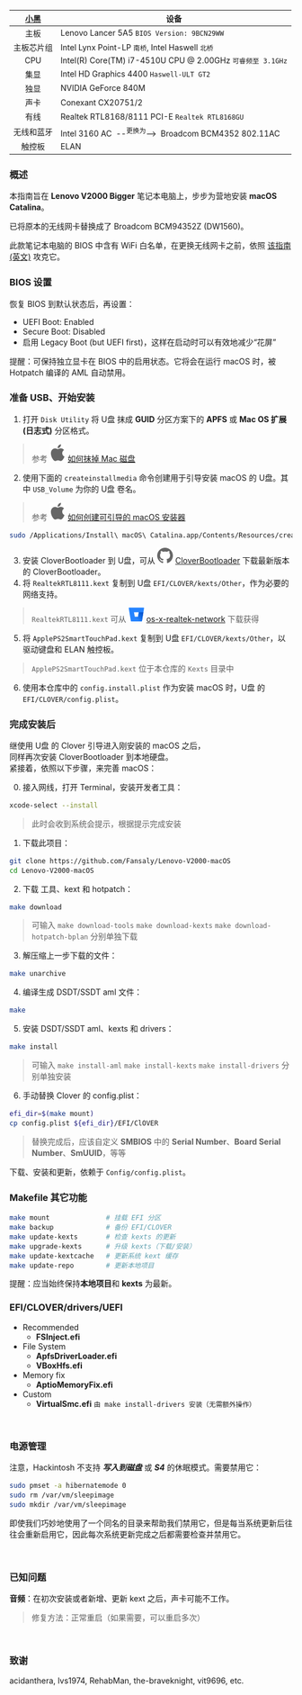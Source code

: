 [小黑](http://www.lenovo.com.cn/product/50081.html "LENOVO 小新 V2000 Bigger 版") | 设备
:-: | -
主板 | Lenovo Lancer 5A5 `BIOS Version: 9BCN29WW`
主板芯片组 | Intel Lynx Point-LP `南桥`, Intel Haswell `北桥`
CPU | Intel(R) Core(TM) i7-4510U CPU @ 2.00GHz `可睿频至 3.1GHz`
集显 | Intel HD Graphics 4400 `Haswell-ULT GT2`
独显 | NVIDIA GeForce 840M
声卡 | Conexant CX20751/2
有线 | Realtek RTL8168/8111 PCI-E `Realtek RTL8168GU`
无线和蓝牙| Intel 3160 AC &nbsp;--<sup>更换为</sup>-->&nbsp; Broadcom BCM4352 802.11AC
触控板 | ELAN

### 概述
本指南旨在 **Lenovo V2000 Bigger** 笔记本电脑上，步步为营地安装 **macOS Catalina**。

已将原本的无线网卡替换成了 Broadcom BCM94352Z (DW1560)。

此款笔记本电脑的 BIOS 中含有 WiFi 白名单，在更换无线网卡之前，依照 [该指南(英文)](https://www.tonymacx86.com/threads/guide-lenovo-g50-70-and-z50-70-bios-whitelist-removal.187340/) 攻克它。

### BIOS 设置
恢复 BIOS 到默认状态后，再设置：
- UEFI Boot: Enabled
- Secure Boot: Disabled
- 启用 Legacy Boot (but UEFI first)，这样在启动时可以有效地减少“花屏”

提醒：可保持独立显卡在 BIOS 中的启用状态。它将会在运行 macOS 时，被 Hotpatch 编译的 AML 自动禁用。

### 准备 USB、开始安装
1. 打开 `Disk Utility` 将 U盘 抹成 **GUID** 分区方案下的 **APFS** 或 **Mac OS 扩展(日志式)** 分区格式。
> 参考 [![apple logo](logos/apple.svg)](#) [如何抹掉 Mac 磁盘](https://support.apple.com/zh-cn/HT208496)
2. 使用下面的 `createinstallmedia` 命令创建用于引导安装 macOS 的 U盘。其中 `USB_Volume` 为你的 U盘 卷名。
> 参考 [![apple logo](logos/apple.svg)](#) [如何创建可引导的 macOS 安装器](https://support.apple.com/zh-cn/HT201372)
```sh
sudo /Applications/Install\ macOS\ Catalina.app/Contents/Resources/createinstallmedia --volume /Volumes/USB_Volume
```
3. 安装 CloverBootloader 到 U盘，可从 [![Github logo](logos/github.svg)](#) [CloverBootloader](https://github.com/CloverHackyColor/CloverBootloader/releases) 下载最新版本的 CloverBootloader。
4. 将 `RealtekRTL8111.kext` 复制到 U盘 `EFI/CLOVER/kexts/Other`，作为必要的网络支持。
> `RealtekRTL8111.kext` 可从 [![Bitbucket logo](logos/bitbucket.svg)](#) [os-x-realtek-network](https://bitbucket.org/RehabMan/os-x-realtek-network/downloads/) 下载获得
5. 将 `ApplePS2SmartTouchPad.kext` 复制到 U盘 `EFI/CLOVER/kexts/Other`，以驱动键盘和 ELAN 触控板。
> `ApplePS2SmartTouchPad.kext` 位于本仓库的 `Kexts` 目录中
6. 使用本仓库中的 `config.install.plist` 作为安装 macOS 时，U盘 的 `EFI/CLOVER/config.plist`。

### 完成安装后
继使用 U盘 的 Clover 引导进入刚安装的 macOS 之后，  
同样再次安装 CloverBootloader 到本地硬盘。  
紧接着，依照以下步骤，来完善 macOS：

0. 接入网线，打开 Terminal，安装开发者工具：
```sh
xcode-select --install
```
> 此时会收到系统会提示，根据提示完成安装
1. 下载此项目：
```sh
git clone https://github.com/Fansaly/Lenovo-V2000-macOS
cd Lenovo-V2000-macOS
```
2. 下载 工具、kext 和 hotpatch：
```sh
make download
```
> 可输入 `make download-tools` `make download-kexts` `make download-hotpatch-bplan` 分别单独下载
3. 解压缩上一步下载的文件：
```sh
make unarchive
```
4. 编译生成 DSDT/SSDT aml 文件：
```sh
make
```
5. 安装 DSDT/SSDT aml、kexts 和 drivers：
```sh
make install
```
> 可输入 `make install-aml` `make install-kexts` `make install-drivers` 分别单独安装
6. 手动替换 Clover 的 config.plist：
```sh
efi_dir=$(make mount)
cp config.plist ${efi_dir}/EFI/ClOVER
```
> 替换完成后，应该自定义 **SMBIOS** 中的 **Serial Number**、**Board Serial Number**、**SmUUID**，等等

下载、安装和更新，依赖于 `Config/config.plist`。

### Makefile 其它功能
```sh
make mount              # 挂载 EFI 分区
make backup             # 备份 EFI/CLOVER
make update-kexts       # 检查 kexts 的更新
make upgrade-kexts      # 升级 kexts（下载/安装）
make update-kextcache   # 更新系统 kext 缓存
make update-repo        # 更新本地项目
```
提醒：应当始终保持**本地项目**和 **kexts** 为最新。

### EFI/CLOVER/drivers/UEFI
  - Recommended
    - **FSInject.efi**
  - File System
    - **ApfsDriverLoader.efi**
    - **VBoxHfs.efi**
  - Memory fix
    - **AptioMemoryFix.efi**
  - Custom
    - **VirtualSmc.efi** `由 make install-drivers 安装（无需额外操作）`

&nbsp;

### 电源管理
注意，Hackintosh 不支持 _**写入到磁盘**_ 或 _**S4**_ 的休眠模式。需要禁用它：
```sh
sudo pmset -a hibernatemode 0
sudo rm /var/vm/sleepimage
sudo mkdir /var/vm/sleepimage
```
即使我们巧妙地使用了一个同名的目录来帮助我们禁用它，但是每当系统更新后往往会重新启用它，因此每次系统更新完成之后都需要检查并禁用它。

&nbsp;

### 已知问题
**音频**：在初次安装或者新增、更新 kext 之后，声卡可能不工作。
> 修复方法：正常重启（如果需要，可以重启多次）

&nbsp;

### 致谢
acidanthera, lvs1974, RehabMan, the-braveknight, vit9696, etc.
